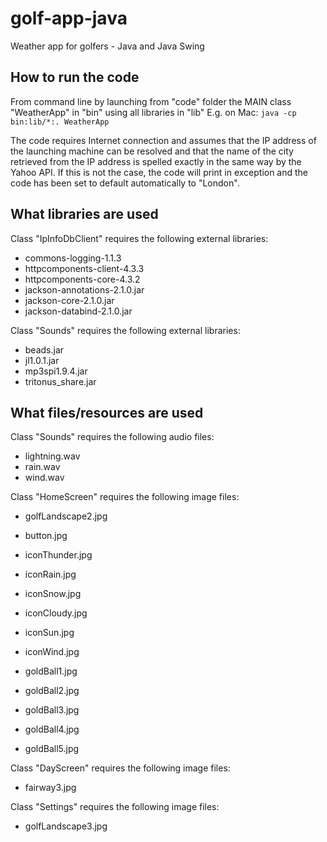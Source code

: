 # golf-app-java
Weather app for golfers - Java and Java Swing
       
## How to run the code

From command line by launching from "code" folder the MAIN class "WeatherApp" in "bin" using all libraries in "lib"
E.g. on Mac: ` java -cp bin:lib/*:. WeatherApp `

The code requires Internet connection and assumes that the IP address of the launching machine can be resolved and that 
the name of the city retrieved from the IP address is spelled exactly in the same way by the Yahoo API. If this is not the case, 
the code will print in exception and the code has been set to default automatically to "London".

       
## What libraries are used

Class "IpInfoDbClient" requires the following external libraries:
 * commons-logging-1.1.3
 * httpcomponents-client-4.3.3
 * httpcomponents-core-4.3.2
 * jackson-annotations-2.1.0.jar
 * jackson-core-2.1.0.jar
 * jackson-databind-2.1.0.jar

Class "Sounds" requires the following external libraries:
 * beads.jar
 * jl1.0.1.jar
 * mp3spi1.9.4.jar
 * tritonus_share.jar


## What files/resources are used

Class "Sounds" requires the following audio files:
 * lightning.wav
 * rain.wav
 * wind.wav

Class "HomeScreen" requires the following image files:

 * golfLandscape2.jpg
 * button.jpg

 * iconThunder.jpg
 * iconRain.jpg
 * iconSnow.jpg
 * iconCloudy.jpg
 * iconSun.jpg
 * iconWind.jpg

 * goldBall1.jpg
 * goldBall2.jpg
 * goldBall3.jpg
 * goldBall4.jpg
 * goldBall5.jpg

Class "DayScreen" requires the following image files:
 * fairway3.jpg

Class "Settings" requires the following image files:
 * golfLandscape3.jpg
